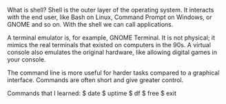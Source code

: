 What is shell?
Shell is the outer layer of the operating system. It interacts with the end user, like Bash on Linux, Command Prompt on Windows, or GNOME and so on. With the shell we can call applications.

A terminal emulator is, for example, GNOME Terminal. It is not physical; it mimics the real terminals that existed on computers in the 90s. A virtual console also emulates the original hardware, like allowing digital games in your console.

The command line is more useful for harder tasks compared to a graphical interface. Commands are often short and give greater control.

Commands that I learned:
$ date
$ uptime
$ df
$ free
$ exit
